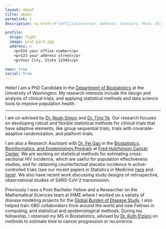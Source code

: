 ```yaml
---
layout: about
title: about
permalink: /
description: <a href="#">Affiliations</a>. Address. Contacts. Moto. Etc.

profile:
  align: right
  image: prof_pic4.jpg
  address: >
    <p>555 your office number</p>
    <p>123 your address street</p>
    <p>Your City, State 12345</p>

news: true
social: true
---
```


Hello! I am a PhD Candidate in the [Department of Biostatistics](https://www.biostat.washington.edu) at the University of Washington. My research interests include the design and analysis of clinical trials, and applying statistical methods and data science tools to improve population health.

<hr/>

I am co-advised by [Dr. Noah Simon](http://faculty.washington.edu/nrsimon/) and [Dr. Ting Ye](https://sites.google.com/view/tingye). Our research focuses on developing robust and flexible statistical methods for clinical trials that have adaptive elements, like group sequential trials, trials with covariate-adaptive randomization, and platform trials.

I am also a Research Assistant with [Dr. Fei Gao](https://www.fredhutch.org/en/faculty-lab-directory/gao-fei.html) in the [Biostatistics, Bioinformatics, and Epidemiology Program](https://www.fredhutch.org/en/research/divisions/vaccine-infectious-disease-division/research/biostatistics-bioinformatics-and-epidemiology.html) at [Fred Hutchinson Cancer Center](http://www.fhcrc.org). We are working on statistical methods for estimating cross-sectional HIV incidence, which are useful for population effectiveness studies, and for obtaining counterfactual placebo incidence in active-controlled trials (see our recent papers in Statistics in Medicine [here](https://onlinelibrary.wiley.com/doi/10.1002/sim.9296) and [here](https://onlinelibrary.wiley.com/doi/10.1002/sim.10112)). We also have recent work discussing study designs of retrospective, observational studies of SARS-CoV-2 transmission.

Previously I was a Post-Bachelor Fellow and a Researcher on the Mathematical Sciences team at IHME where I worked on a variety of disease modeling projects for the [Global Burden of Disease Study](http://www.healthdata.org/gbd). I also helped train GBD collaborators from around the world and new Fellows in computing, and statistical and epidemiological methods. During my fellowship, I obtained my MS in Biostatistics, advised by [Dr. Ruth Etzioni](https://www.fredhutch.org/en/faculty-lab-directory/etzioni-ruth.html) on methods to estimate time to cancer progression or recurrence.